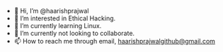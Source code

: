 - 👋 Hi, I’m @haarishprajwal
- 👀 I’m interested in Ethical Hacking.
- 🌱 I’m currently learning Linux.
- 💞️ I’m currently not looking to collaborate.
- 📫 How to reach me through email, haarishprajwalgithub@gmail.com

<!---
haarishprajwal/haarishprajwal is a ✨ special ✨ repository because its `README.md` (this file) appears on your GitHub profile.
You can click the Preview link to take a look at your changes.
--->

